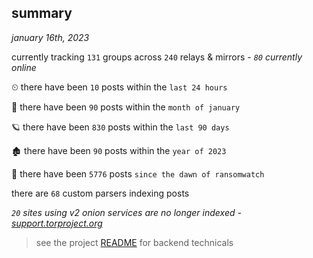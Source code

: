
## summary
_january 16th, 2023_

currently tracking `131` groups across `240` relays & mirrors - _`80` currently online_

⏲ there have been `10` posts within the `last 24 hours`

🦈 there have been `90` posts within the `month of january`

🪐 there have been `830` posts within the `last 90 days`

🏚 there have been `90` posts within the `year of 2023`

🦕 there have been `5776` posts `since the dawn of ransomwatch`

there are `68` custom parsers indexing posts

_`20` sites using v2 onion services are no longer indexed - [support.torproject.org](https://support.torproject.org/onionservices/v2-deprecation/)_

> see the project [README](https://github.com/joshhighet/ransomwatch#ransomwatch--) for backend technicals
